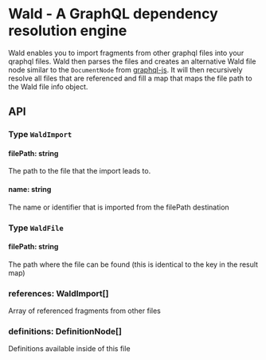 # Wald - A GraphQL dependency resolution engine

Wald enables you to import fragments from other graphql files into your qraphql files. Wald then parses the files and creates an alternative Wald file node similar to the `DocumentNode` from [graphql-js](https://github.com/graphql/graphql-js). It will then recursively resolve all files that are referenced and fill a map that maps the file path to the Wald file info object.

## API

### Type `WaldImport`

#### filePath: string

The path to the file that the import leads to.

#### name: string

The name or identifier that is imported from the filePath destination

### Type `WaldFile`

#### filePath: string

The path where the file can be found (this is identical to the key in the result map)

### references: WaldImport[]

Array of referenced fragments from other files

### definitions: DefinitionNode[]

Definitions available inside of this file
